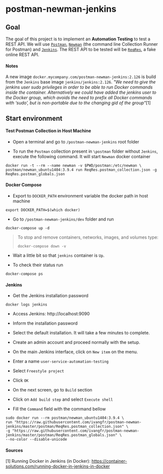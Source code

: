 # postman-newman-jenkins

## Goal

The goal of this project is to implement an **Automation Testing** to test a REST API. We will use [`Postman`](https://www.getpostman.com), [`Newman`](https://github.com/postmanlabs/newman) (the command line Collection Runner for Postman) and [`Jenkins`](https://jenkins.io). The REST API to be tested will be [`ReqRes`](https://reqres.in), a fake online REST API. 

#### Notes

A new image `docker.mycompany.com/postman-newman-jenkins:2.126` is build from the `Jenkins` base image `jenkins/jenkins:2.126`. _"We need to give the jenkins user sudo privileges in order to be able to run Docker commands inside the container. Alternatively we could have added the jenkins user to the Docker group, which avoids the need to prefix all Docker commands with ‘sudo’, but is non-portable due to the changing gid of the group"_[1]

## Start environment

#### Test Postman Collection in Host Machine

- Open a terminal and go to `/postman-newman-jenkins` root folder

- To run the `Postman` collection present in `\postman` folder without `Jenkins`, execute the following command. It will start `Newman` docker container
```
docker run -t --rm --name newman -v $PWD/postman:/etc/newman \
postman/newman_ubuntu1404:3.9.4 run ReqRes.postman_collection.json -g ReqRes.postman_globals.json
```

#### Docker Compose

- Export to `DOCKER_PATH` environment variable the docker path in host machine
```
export DOCKER_PATH=$(which docker)
```

- Go to `/postman-newman-jenkins/dev` folder and run
```
docker-compose up -d
```
> To stop and remove containers, networks, images, and volumes type:
> ```
> docker-compose down -v
> ```

- Wait a little bit so that `jenkins` container is `Up`.

- To check their status run
```
docker-compose ps
```

#### Jenkins

- Get the Jenkins installation password
```
docker logs jenkins
```

- Access Jenkins: http://localhost:9090

- Inform the installation password

- Select the default installation. It will take a few minutes to complete.

- Create an admin account and proceed normally with the setup.

- On the main Jenkins interface, click on `New item` on the menu.

- Enter a name `user-service-automation-testing`

- Select `Freestyle project`

- Click `OK`

- On the next screen, go to `Build` section

- Click on `Add build step` and select `Execute shell`

- Fill the `Command` field with the command bellow
```
sudo docker run --rm postman/newman_ubuntu1404:3.9.4 \
run "https://raw.githubusercontent.com/ivangfr/postman-newman-jenkins/master/postman/ReqRes.postman_collection.json" \
-g "https://raw.githubusercontent.com/ivangfr/postman-newman-jenkins/master/postman/ReqRes.postman_globals.json" \
--no-color --disable-unicode
```

#### Sources

[1] Running Docker in Jenkins (in Docker): https://container-solutions.com/running-docker-in-jenkins-in-docker
